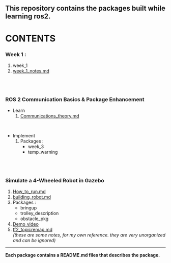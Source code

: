 
**This repository contains the packages built while learning ros2.**
---

# **CONTENTS**


### **Week 1 :**
1. week_1
2. [week_1_notes.md](week_1_notes.md)
<br>
<br>

### **ROS 2 Communication Basics & Package Enhancement**
- Learn  
    1. [Communications_theory.md](Communications_theory.md)
<br>

- Implement  
    1. Packages :  
        -  week_3
        -  temp_warning
<br>
<br>

### **Simulate a 4-Wheeled Robot in Gazebo**

1. [How_to_run.md](How_to_run.md)
2. [building_robot.md](building_robot.md)
3. Packages :  
    - bringup
    - trolley_description
    - obstacle_pkg
4. [Demo_video](demo.mkv)
5. [tf2_topicremap.md](tf2_topicremap.md)  
    *(these are some notes, for my own reference. they are very unorganized and can be ignored)*
    

---

**Each package contains a README.md files that describes the package.**





